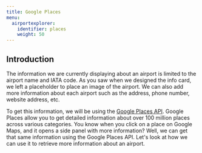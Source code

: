 ```yaml
---
title: Google Places
menu: 
  airportexplorer:
    identifier: places
    weight: 50
---
```


## Introduction

The information we are currently displaying about an airport is limited to the airport name and IATA code. As you saw when we designed the info card, we left a placeholder to place an image of the airport. We can also add more information about each airport such as the address, phone number, website address, etc.

To get this information, we will be using the [Google Places API](https://developers.google.com/places/). Google Places allow you to get detailed information about over 100 million places across various categories. You know when you click on a place on Google Maps, and it opens a side panel with more information? Well, we can get that same information using the Google Places API. Let's look at how we can use it to retrieve more information about an airport.
